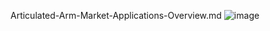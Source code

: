 Articulated-Arm-Market-Applications-Overview.md
![image](https://github.com/user-attachments/assets/e3ad0c2f-41fa-4b0b-915c-da16d381a3d1)
